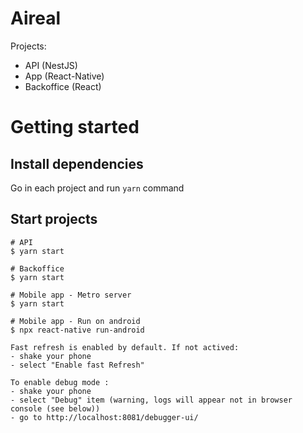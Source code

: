 # Aireal

Projects:

- API (NestJS)
- App (React-Native)
- Backoffice (React)

# Getting started

## Install dependencies

Go in each project and run `yarn` command

## Start projects

```
# API
$ yarn start

# Backoffice
$ yarn start

# Mobile app - Metro server
$ yarn start

# Mobile app - Run on android
$ npx react-native run-android

Fast refresh is enabled by default. If not actived:
- shake your phone
- select "Enable fast Refresh"

To enable debug mode :
- shake your phone
- select "Debug" item (warning, logs will appear not in browser console (see below))
- go to http://localhost:8081/debugger-ui/

```
